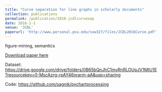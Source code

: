 ```yaml
---
title: "Curve separation for line graphs in scholarly documents"
collection: publications
permalink: /publication/2016-jcdlcurvesep
date: 2016-1-1
venue: 'JCDL'
paperurl: 'http://www.personal.psu.edu/sxw327/files/JCDL2016Curve.pdf'
---
```

figure-mining, semantics

[Download paper here](http://www.personal.psu.edu/sxw327/files/JCDL2016Curve.pdf)

Dataset: https://drive.google.com/drive/folders/0B65bQnJhC1mvRnRLOUpJV1MtU1E?resourcekey=0-MscAzrg-rpAY46nrarm-aA&usp=sharing

Code: https://github.com/sagnik/pychartprocessing